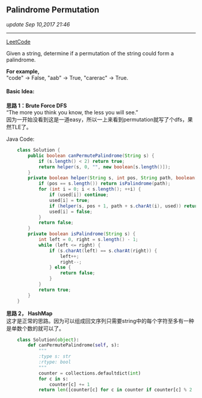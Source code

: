 ## Palindrome Permutation
_update Sep 10,2017  21:46_

---
[LeetCode](https://leetcode.com/problems/palindrome-permutation/description/)

Given a string, determine if a permutation of the string could form a palindrome.

**For example,**  
    "code" -> False, "aab" -> True, "carerac" -> True.

#### Basic Idea:
**思路 1：Brute Force DFS**   
“The more you think you know, the less you will see.”   
因为一开始没看到这是一道easy，所以一上来看到permutation就写了个dfs，果然TLE了。

Java Code:
```java
    class Solution {
        public boolean canPermutePalindrome(String s) {
            if (s.length() < 2) return true;
            return helper(s, 0, "", new boolean[s.length()]);
        }
        private boolean helper(String s, int pos, String path, boolean[] used) {
            if (pos == s.length()) return isPalindrome(path);
            for (int i = 0; i < s.length(); ++i) {
                if (used[i]) continue;
                used[i] = true;
                if (helper(s, pos + 1, path + s.charAt(i), used)) return true;
                used[i] = false;
            }
            return false;
        }
        private boolean isPalindrome(String s) {
            int left = 0, right = s.length() - 1;
            while (left <= right) {
                if (s.charAt(left) == s.charAt(right)) {
                    left++;
                    right--;
                } else {
                    return false;
                }
            }
            return true;
        }
    }
```

**思路 2， HashMap**   
这才是正常的思路。因为可以组成回文序列只需要string中的每个字符至多有一种是单数个数的就可以了。
```python
    class Solution(object):
        def canPermutePalindrome(self, s):
            """
            :type s: str
            :rtype: bool
            """
            counter = collections.defaultdict(int)
            for c in s:
                counter[c] += 1
            return len([counter[c] for c in counter if counter[c] % 2 != 0]) <= 1
```










